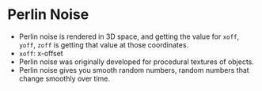 # Perlin Noise

- Perlin noise is rendered in 3D space, and getting the value for `xoff`, `yoff`, `zoff` is getting that value at those coordinates.
- `xoff`: x-offset
- Perlin noise was originally developed for procedural textures of objects.
- Perlin noise gives you smooth random numbers, random numbers that change smoothly over time.
